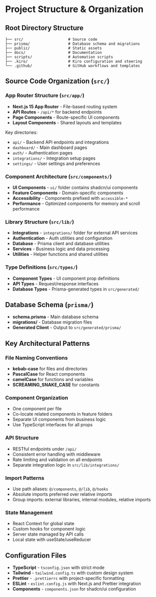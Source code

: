 # Project Structure & Organization

## Root Directory Structure
```
├── src/                    # Source code
├── prisma/                 # Database schema and migrations
├── public/                 # Static assets
├── docs/                   # Documentation
├── scripts/                # Automation scripts
├── .kiro/                  # Kiro configuration and steering
└── .github/                # GitHub workflows and templates
```

## Source Code Organization (`src/`)

### App Router Structure (`src/app/`)
- **Next.js 15 App Router** - File-based routing system
- **API Routes** - `/api/*` for backend endpoints
- **Page Components** - Route-specific UI components
- **Layout Components** - Shared layouts and templates

Key directories:
- `api/` - Backend API endpoints and integrations
- `dashboard/` - Main dashboard pages
- `auth/` - Authentication pages
- `integrations/` - Integration setup pages
- `settings/` - User settings and preferences

### Component Architecture (`src/components/`)
- **UI Components** - `ui/` folder contains shadcn/ui components
- **Feature Components** - Domain-specific components
- **Accessibility** - Components prefixed with `accessible-*`
- **Performance** - Optimized components for memory and scroll performance

### Library Structure (`src/lib/`)
- **Integrations** - `integrations/` folder for external API services
- **Authentication** - Auth utilities and configuration
- **Database** - Prisma client and database utilities
- **Services** - Business logic and data processing
- **Utilities** - Helper functions and shared utilities

### Type Definitions (`src/types/`)
- **Component Types** - UI component prop definitions
- **API Types** - Request/response interfaces
- **Database Types** - Prisma-generated types in `src/generated/`

## Database Schema (`prisma/`)
- **schema.prisma** - Main database schema
- **migrations/** - Database migration files
- **Generated Client** - Output to `src/generated/prisma/`

## Key Architectural Patterns

### File Naming Conventions
- **kebab-case** for files and directories
- **PascalCase** for React components
- **camelCase** for functions and variables
- **SCREAMING_SNAKE_CASE** for constants

### Component Organization
- One component per file
- Co-locate related components in feature folders
- Separate UI components from business logic
- Use TypeScript interfaces for all props

### API Structure
- RESTful endpoints under `/api/`
- Consistent error handling with middleware
- Rate limiting and validation on all endpoints
- Separate integration logic in `src/lib/integrations/`

### Import Patterns
- Use path aliases: `@/components`, `@/lib`, `@/hooks`
- Absolute imports preferred over relative imports
- Group imports: external libraries, internal modules, relative imports

### State Management
- React Context for global state
- Custom hooks for component logic
- Server state managed by API calls
- Local state with useState/useReducer

## Configuration Files
- **TypeScript** - `tsconfig.json` with strict mode
- **Tailwind** - `tailwind.config.ts` with custom design system
- **Prettier** - `.prettierrc` with project-specific formatting
- **ESLint** - `eslint.config.js` with Next.js and Prettier integration
- **Components** - `components.json` for shadcn/ui configuration